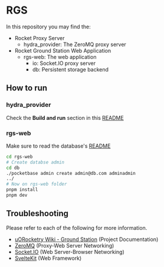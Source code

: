 # RGS

In this repository you may find the:

- Rocket Proxy Server
  - hydra_provider: The ZeroMQ proxy server
- Rocket Ground Station Web Application
  - rgs-web: The web application
    - io: Socket.IO proxy server
    - db: Persistent storage backend

## How to run

### hydra_provider

Check the **Build and run** section in this [README](https://github.com/uorocketry/rgs/blob/24ee2dd0feac205fe080345babce9c57cf63626b/hydra_provider/README.md)


### rgs-web

Make sure to read the database's [README](https://github.com/uorocketry/rgs/blob/main/rgs-web/db/README.Md)

```bash
cd rgs-web
# Create databse admin
cd db
./pocketbase admin create admin@db.com adminadmin
../
# Now on rgs-web folder
pnpm install
pnpm dev
```

## Troubleshooting

Please refer to each of the following for more information.

- [uORocketry Wiki - Ground Station](https://avwiki.uorocketry.ca/en/Avionics/HYDRA/Software/Ground-Station) (Project Documentation)
- [ZeroMQ](https://zeromq.org/get-started/) (Proxy-Web Server Networking)
- [Socket.IO](https://socket.io/docs/v4/) (Web Server-Browser Networking)
- [SvelteKit](https://kit.svelte.dev/docs/introduction) (Web Framework)
